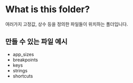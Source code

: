 # What is this folder?

여러가지 고정값, 상수 등을 정의한 파일들이 위치하는 폴더입니다.

## 만들 수 있는 파일 예시
- app_sizes
- breakpoints
- keys
- strings
- shortcuts